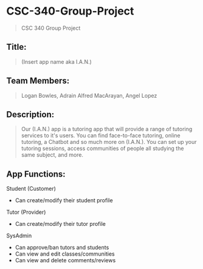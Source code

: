 # CSC-340-Group-Project
> CSC 340 Group Project
## Title:
> (Insert app name aka I.A.N.)

## Team Members:
> Logan Bowles, Adrain Alfred MacArayan, Angel Lopez

## Description:
> Our (I.A.N.) app is a tutoring app that will provide a range of tutoring services to it's users. You can find face-to-face tutoring, online tutoring, a Chatbot and so much more on (I.A.N.). You can set up your tutoring sessions, access communities of people all studying the same subject, and more.

## App Functions:
Student (Customer)
- Can create/modify their student profile

Tutor (Provider)
- Can create/modify their tutor profile

SysAdmin
- Can approve/ban tutors and students
- Can view and edit classes/communities
- Can view and delete comments/reviews
